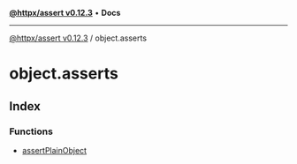 [**@httpx/assert v0.12.3**](../README.md) • **Docs**

***

[@httpx/assert v0.12.3](../README.md) / object.asserts

# object.asserts

## Index

### Functions

- [assertPlainObject](functions/assertPlainObject.md)
